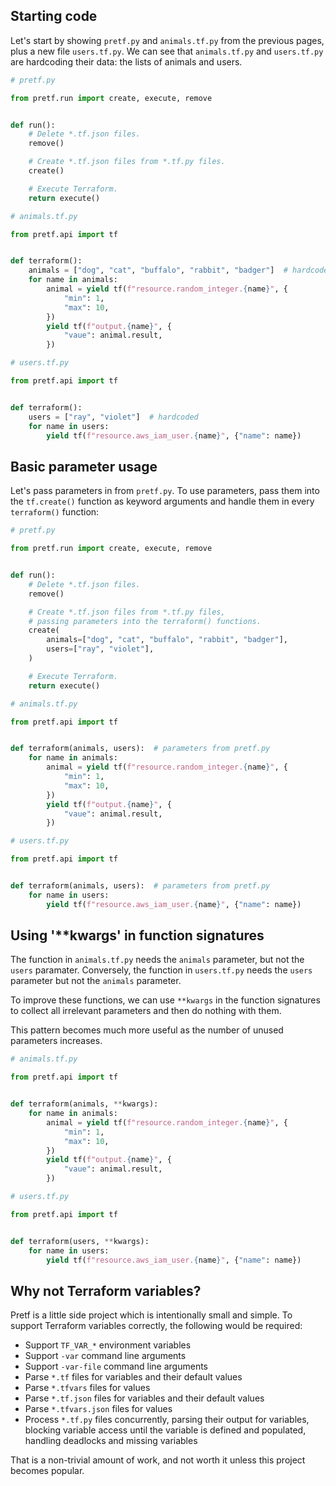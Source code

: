 ## Starting code

Let's start by showing `pretf.py` and `animals.tf.py` from the previous pages, plus a new file `users.tf.py`. We can see that `animals.tf.py` and `users.tf.py` are hardcoding their data: the lists of animals and users.

```python
# pretf.py

from pretf.run import create, execute, remove


def run():
    # Delete *.tf.json files.
    remove()

    # Create *.tf.json files from *.tf.py files.
    create()

    # Execute Terraform.
    return execute()
```

```python
# animals.tf.py

from pretf.api import tf


def terraform():
    animals = ["dog", "cat", "buffalo", "rabbit", "badger"]  # hardcoded
    for name in animals:
        animal = yield tf(f"resource.random_integer.{name}", {
            "min": 1,
            "max": 10,
        })
        yield tf(f"output.{name}", {
            "vaue": animal.result,
        })
```

```python
# users.tf.py

from pretf.api import tf


def terraform():
    users = ["ray", "violet"]  # hardcoded
    for name in users:
        yield tf(f"resource.aws_iam_user.{name}", {"name": name})
```

## Basic parameter usage

Let's pass parameters in from `pretf.py`. To use parameters, pass them into the `tf.create()` function as keyword arguments and handle them in every `terraform()` function:

```python
# pretf.py

from pretf.run import create, execute, remove


def run():
    # Delete *.tf.json files.
    remove()

    # Create *.tf.json files from *.tf.py files,
    # passing parameters into the terraform() functions.
    create(
        animals=["dog", "cat", "buffalo", "rabbit", "badger"],
        users=["ray", "violet"],
    )

    # Execute Terraform.
    return execute()
```

```python
# animals.tf.py

from pretf.api import tf


def terraform(animals, users):  # parameters from pretf.py
    for name in animals:
        animal = yield tf(f"resource.random_integer.{name}", {
            "min": 1,
            "max": 10,
        })
        yield tf(f"output.{name}", {
            "vaue": animal.result,
        })
```

```python
# users.tf.py

from pretf.api import tf


def terraform(animals, users):  # parameters from pretf.py
    for name in users:
        yield tf(f"resource.aws_iam_user.{name}", {"name": name})
```

## Using '**kwargs' in function signatures

The function in `animals.tf.py` needs the `animals` parameter, but not the `users` paramater. Conversely, the function in `users.tf.py` needs the `users` parameter but not the `animals` parameter.

To improve these functions, we can use `**kwargs` in the function signatures to collect all irrelevant parameters and then do nothing with them.

This pattern becomes much more useful as the number of unused parameters increases.

```python
# animals.tf.py

from pretf.api import tf


def terraform(animals, **kwargs):
    for name in animals:
        animal = yield tf(f"resource.random_integer.{name}", {
            "min": 1,
            "max": 10,
        })
        yield tf(f"output.{name}", {
            "vaue": animal.result,
        })
```

```python
# users.tf.py

from pretf.api import tf


def terraform(users, **kwargs):
    for name in users:
        yield tf(f"resource.aws_iam_user.{name}", {"name": name})
```

## Why not Terraform variables?

Pretf is a little side project which is intentionally small and simple. To support Terraform variables correctly, the following would be required:

* Support `TF_VAR_*` environment variables
* Support `-var` command line arguments
* Support `-var-file` command line arguments
* Parse `*.tf` files for variables and their default values
* Parse `*.tfvars` files for values
* Parse `*.tf.json` files for variables and their default values
* Parse `*.tfvars.json` files for values
* Process `*.tf.py` files concurrently, parsing their output for variables, blocking variable access until the variable is defined and populated, handling deadlocks and missing variables

That is a non-trivial amount of work, and not worth it unless this project becomes popular.
